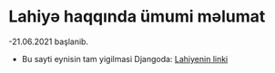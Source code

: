 
# Lahiyə haqqında ümumi məlumat

-21.06.2021 başlanib. 

- Bu sayti eynisin tam yigilmasi Djangoda:  [Lahiyenin linki](https://technext.github.io/footwear/index.html)
